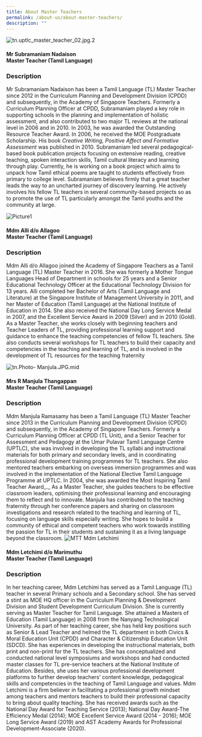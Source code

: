 ```yaml
---
title: About Master Teachers
permalink: /about-us/about-master-teachers/
description: ""
---
```


![tn.uptlc_master_teacher_02.jpg.2](https://academyofsingaporeteachers.moe.edu.sg/images/librariesprovider5/masters-teachers/tn-uptlc_master_teacher_02-jpg-2.jpg?sfvrsn=7c4bbda7_0)
<h4>Mr Subramaniam Nadaison<br>
Master Teacher (Tamil Language)</h4>

### Description


Mr Subramaniam Nadaison has been a Tamil Language (TL) Master Teacher since 2012 in the Curriculum Planning and Development Division (CPDD) and subsequently, in the Academy of Singapore Teachers. Formerly a Curriculum Planning Officer at CPDD, Subramaniam played a key role in supporting schools in the planning and implementation of holistic assessment, and also contributed to two major TL reviews at the national level in 2006 and in 2010. In 2003, he was awarded the Outstanding Resource Teacher Award. In 2006, he received the MOE Postgraduate Scholarship. His book _Creative Writing, Positive Affect and Formative Assessment_ was published in 2010. Subramaniam led several pedagogical-based book publication projects focusing on extensive reading, creative teaching, spoken interaction skills, Tamil cultural literacy and learning through play. Currently, he is working on a book project which aims to unpack how Tamil ethical poems are taught to students effectively from primary to college level. Subramaniam believes firmly that a great teacher leads the way to an uncharted journey of discovery learning. He actively involves his fellow TL teachers in several community-based projects so as to promote the use of TL particularly amongst the Tamil youths and the community at large.


![Picture1](https://academyofsingaporeteachers.moe.edu.sg/images/librariesprovider5/masters-teachers/picture1.png?sfvrsn=9480d44_0)

<h4>Mdm Alli d/o Allagoo<br>
Master Teacher (Tamil Language)</h4>

### Description


Mdm Alli d/o Allagoo joined the Academy of Singapore Teachers as a Tamil Language (TL) Master Teacher in 2016. She was formerly a Mother Tongue Languages Head of Department in schools for 25 years and a Senior Educational Technology Officer at the Educational Technology Division for 13 years. Alli completed her Bachelor of Arts (Tamil Language and Literature) at the Singapore Institute of Management University in 2011, and her Master of Education (Tamil Language) at the National Institute of Education in 2014. She also received the National Day Long Service Medal in 2007, and the Excellent Service Award in 2009 (Silver) and in 2010 (Gold). As a Master Teacher, she works closely with beginning teachers and Teacher Leaders of TL, providing professional learning support and guidance to enhance the teaching competencies of fellow TL teachers. She also conducts several workshops for TL teachers to build their capacity and competencies in the teaching and learning of TL, and is involved in the development of TL resources for the teaching fraternity


![tn.Photo- Manjula.JPG.mid](https://academyofsingaporeteachers.moe.edu.sg/images/librariesprovider5/masters-teachers/tn-photo--manjula-jpg-mid.jpg?sfvrsn=6d45bbcd_0)

<h4>Mrs R Manjula Thangappan<br>
Master Teacher (Tamil Language)</h4>

### Description


Mdm Manjula Ramasamy has been a Tamil Language (TL) Master Teacher since 2013 in the Curriculum Planning and Development Division (CPDD) and subsequently, in the Academy of Singapore Teachers. Formerly a Curriculum Planning Officer at CPDD (TL Unit), and a Senior Teacher for Assessment and Pedagogy at the Umar Pulavar Tamil Language Centre (UPTLC), she was involved in developing the TL syllabi and instructional materials for both primary and secondary levels, and in coordinating professional development training programmes for TL teachers. She also mentored teachers embarking on overseas immersion programmes and was involved in the implementation of the National Elective Tamil Language Programme at UPTLC. In 2004, she was awarded the Most Inspiring Tamil Teacher Award_._ As a Master Teacher, she guides teachers to be effective classroom leaders, optimising their professional learning and encouraging them to reflect and to innovate. Manjula has contributed to the teaching fraternity through her conference papers and sharing on classroom investigations and research related to the teaching and learning of TL, focusing on language skills especially writing. She hopes to build a community of ethical and competent teachers who work towards instilling the passion for TL in their students and sustaining it as a living language beyond the classroom.
![MTT Mdm Letchimi](https://academyofsingaporeteachers.moe.edu.sg/images/librariesprovider5/masters-teachers/mtt-mdm-letchimi.jpg?sfvrsn=c9f671c3_2)

<h4>Mdm Letchimi d/o Marimuthu<br>
Master Teacher (Tamil Language)</h4>

### Description


In her teaching career, Mdm Letchimi has served as a Tamil Language (TL) teacher in several Primary schools and a Secondary school. She has served a stint as MOE HQ officer in the Curriculum Planning & Development Division and Student Development Curriculum Division. She is currently serving as Master Teacher for Tamil Language. She attained a Masters of Education (Tamil Language) in 2008 from the Nanyang Technological University. As part of her teaching career, she has held key positions such as Senior & Lead Teacher and helmed the TL department in both Civics & Moral Education Unit (CPDD) and Character & Citizenship Education Unit (SDCD). She has experiences in developing the instructional materials, both print and non-print for the TL teachers. She has conceptualized and conducted national level symposiums and workshops and had conducted master classes for TL pre-service teachers at the National Institute of Education. Besides, she uses her various professional development platforms to further develop teachers’ content knowledge, pedagogical skills and competencies in the teaching of Tamil Language and values. Mdm Letchimi is a firm believer in facilitating a professional growth mindset among teachers and mentors teachers to build their professional capacity to bring about quality teaching. She has received awards such as the National Day Award for Teaching Service (2013); National Day Award-The Efficiency Medal (2014); MOE Excellent Service Award (2014 - 2016); MOE Long Service Award (2019) and AST Academy Awards for Professional Development-Associate (2020).


